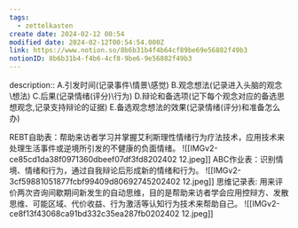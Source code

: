 ```yaml
---
tags:
  - zettelkasten
create date: 2024-02-12 00:54
modified date: 2024-02-12T00:54:54.000Z
link: https://www.notion.so/8b6b31b4f4b64cf89be69e56882f49b3
notionID: 8b6b31b4-f4b6-4cf8-9be6-9e56882f49b3
---
```


description:: A.引发时间(记录事件\情景\感觉) B.观念想法(记录进入头脑的观念\想法) C.后果(记录情绪(评分)\行为) D.辩论和备选项(记下每个观念对应的备选思想观念,记录支持辩论的证据) E.备选观念想法的效果(记录情绪(评分)和准备怎么办)

REBT自助表：帮助来访者学习并掌握艾利斯理性情绪行为疗法技术，应用技术来处理生活事件或逆境所引发的不健康的负面情绪。
![[IMGv2-ce85cd1da38f0971360dbeef07df3fd8202402 12.jpeg]]
ABC作业表：识别情境、情绪和行为，通过自我辩论后形成新的情绪和行为。
![[IMGv2-3cf59881051877fcbf99409d80692745202402 12.jpeg]]
思维记录表: 用来评价两次咨询间歇期间新发生的自动思维，目的是帮助来访者学会应用控辩方、发散思维、可能区域、代价收益、行为激活等认知行为技术来帮助自己。
![[IMGv2-ce8f13f43068ca91bd332c35ea287fb0202402 12.jpeg]]